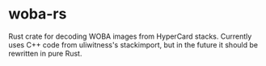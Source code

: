 # woba-rs

Rust crate for decoding WOBA images from HyperCard stacks. Currently uses C++ code from uliwitness's stackimport, but in the future it should be rewritten in pure Rust.